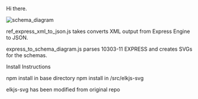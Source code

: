 Hi there.

![schema_diagram](elkjs_complex_example.svg "Schema Diagram")

ref_express_xml_to_json.js takes converts XML output from Express Engine to JSON.

express_to_schema_diagram.js parses 10303-11 EXPRESS and creates SVGs for the schemas.

Install Instructions

npm install in base directory
npm install in /src/elkjs-svg

elkjs-svg has  been modified from original repo
